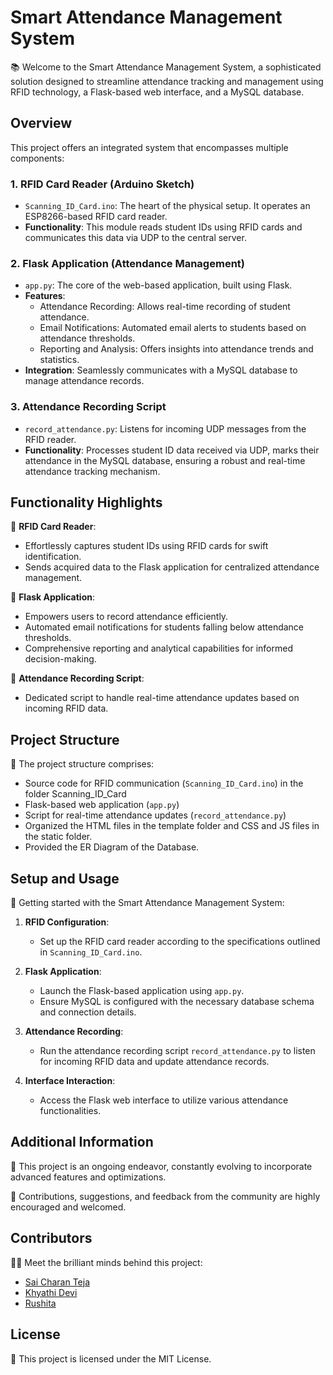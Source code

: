 # Smart Attendance Management System

📚 Welcome to the Smart Attendance Management System, a sophisticated solution designed to streamline attendance tracking and management using RFID technology, a Flask-based web interface, and a MySQL database.

## Overview

This project offers an integrated system that encompasses multiple components:

### 1. RFID Card Reader (Arduino Sketch)

- `Scanning_ID_Card.ino`: The heart of the physical setup. It operates an ESP8266-based RFID card reader.
- **Functionality**: This module reads student IDs using RFID cards and communicates this data via UDP to the central server.

### 2. Flask Application (Attendance Management)

- `app.py`: The core of the web-based application, built using Flask.
- **Features**:
  - Attendance Recording: Allows real-time recording of student attendance.
  - Email Notifications: Automated email alerts to students based on attendance thresholds.
  - Reporting and Analysis: Offers insights into attendance trends and statistics.
- **Integration**: Seamlessly communicates with a MySQL database to manage attendance records.

### 3. Attendance Recording Script

- `record_attendance.py`: Listens for incoming UDP messages from the RFID reader.
- **Functionality**: Processes student ID data received via UDP, marks their attendance in the MySQL database, ensuring a robust and real-time attendance tracking mechanism.

## Functionality Highlights

🌟 **RFID Card Reader**:
- Effortlessly captures student IDs using RFID cards for swift identification.
- Sends acquired data to the Flask application for centralized attendance management.

🚀 **Flask Application**:
- Empowers users to record attendance efficiently.
- Automated email notifications for students falling below attendance thresholds.
- Comprehensive reporting and analytical capabilities for informed decision-making.

🔧 **Attendance Recording Script**:
- Dedicated script to handle real-time attendance updates based on incoming RFID data.

## Project Structure

📁 The project structure comprises:
- Source code for RFID communication (`Scanning_ID_Card.ino`) in the folder Scanning_ID_Card
- Flask-based web application (`app.py`)
- Script for real-time attendance updates (`record_attendance.py`)
- Organized the HTML files in the template folder and CSS and JS files in the static folder.
- Provided the ER Diagram of the Database.

## Setup and Usage

🔧 Getting started with the Smart Attendance Management System:

1. **RFID Configuration**:
   - Set up the RFID card reader according to the specifications outlined in `Scanning_ID_Card.ino`.

2. **Flask Application**:
   - Launch the Flask-based application using `app.py`.
   - Ensure MySQL is configured with the necessary database schema and connection details.

3. **Attendance Recording**:
   - Run the attendance recording script `record_attendance.py` to listen for incoming RFID data and update attendance records.

4. **Interface Interaction**:
   - Access the Flask web interface to utilize various attendance functionalities.

## Additional Information

📝 This project is an ongoing endeavor, constantly evolving to incorporate advanced features and optimizations. 

🔗 Contributions, suggestions, and feedback from the community are highly encouraged and welcomed.

## Contributors

👨‍💻 Meet the brilliant minds behind this project:
- [Sai Charan Teja](https://github.com/Charantej07)
- [Khyathi Devi](https://github.com/khyatae)
- [Rushita](https://github.com/rushitagandham)

## License

📜 This project is licensed under the MIT License.

